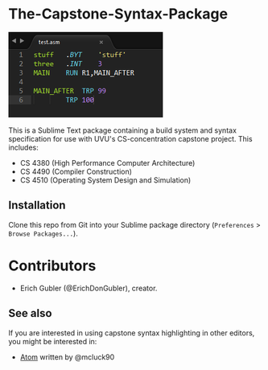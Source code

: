 # The-Capstone-Syntax-Package

![Screenshot of this package's highlighting with Monokai Extended](screenshot.png)

This is a Sublime Text package containing a build system and syntax specification for use with UVU's CS-concentration capstone project. This includes:

* CS 4380 (High Performance Computer Architecture)
* CS 4490 (Compiler Construction)
* CS 4510 (Operating System Design and Simulation)


## Installation

Clone this repo from Git into your Sublime package directory (`Preferences` > `Browse Packages...`).

# Contributors

* Erich Gubler (@ErichDonGubler), creator.

## See also
If you are interested in using capstone syntax highlighting in other editors, you might be interested in:
* [Atom](https://github.com/MCluck90/language-uvu-asm) written by @mcluck90
